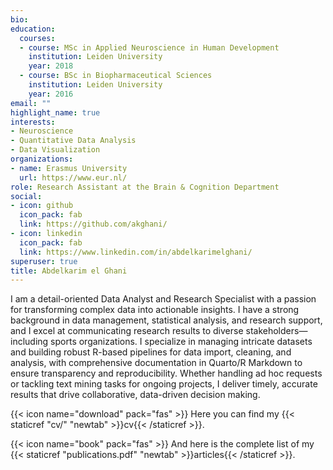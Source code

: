 ```yaml
---
bio: 
education:
  courses:
  - course: MSc in Applied Neuroscience in Human Development
    institution: Leiden University
    year: 2018
  - course: BSc in Biopharmaceutical Sciences
    institution: Leiden University
    year: 2016   
email: ""
highlight_name: true
interests:
- Neuroscience
- Quantitative Data Analysis
- Data Visualization
organizations:
- name: Erasmus University
  url: https://www.eur.nl/
role: Research Assistant at the Brain & Cognition Department
social:
- icon: github
  icon_pack: fab
  link: https://github.com/akghani/
- icon: linkedin
  icon_pack: fab
  link: https://www.linkedin.com/in/abdelkarimelghani/
superuser: true
title: Abdelkarim el Ghani
---
```


I am a detail-oriented Data Analyst and Research Specialist with a passion for transforming complex data into actionable insights. I have a strong background in data management, statistical analysis, and research support, and I excel at communicating research results to diverse stakeholders—including sports organizations. I specialize in managing intricate datasets and building robust R-based pipelines for data import, cleaning, and analysis, with comprehensive documentation in Quarto/R Markdown to ensure transparency and reproducibility. Whether handling ad hoc requests or tackling text mining tasks for ongoing projects, I deliver timely, accurate results that drive collaborative, data-driven decision making.

{{< icon name="download" pack="fas" >}} Here you can find my {{< staticref "cv/" "newtab" >}}cv{{< /staticref >}}.

{{< icon name="book" pack="fas" >}} And here is the complete list of my {{< staticref "publications.pdf" "newtab" >}}articles{{< /staticref >}}.